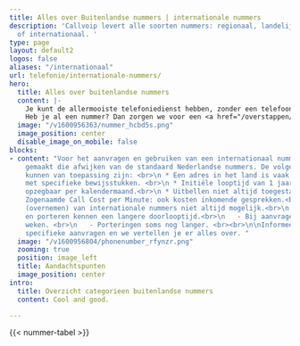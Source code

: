 ```yaml
---
title: Alles over Buitenlandse nummers | internationale nummers
description: 'Callvoip levert alle soorten nummers: regionaal, landelijk, service
  of internationaal. '
type: page
layout: default2
logos: false
aliases: "/internationaal"
url: telefonie/internationale-nummers/
hero:
  title: Alles over buitenlandse nummers
  content: |-
    Je kunt de allermooiste telefoniedienst hebben, zonder een telefoonnummer zal er niks rinkelen. Daarom kunnen we alle soorten nummers regelen, in eigen beheer. Ze kunnen met een druk op de knop actief zijn. En heb je een blok van 10 opeenvolgende nummers nodig? Dan is dat ook zo geregeld!<br><br>
    Heb je al een nummer? Dan zorgen we voor een <a href="/overstappen/">probleemloze overstap</a> met nummerbehoud, zodat je altijd bereikbaar blijft.
  image: "/v1600956363/nummer_hcbd5s.png"
  image_position: center
  disable_image_on_mobile: false
blocks:
- content: "Voor het aanvragen en gebruiken van een internationaal nummer zijn afspraken
    gemaakt die afwijken van de standaard Nederlandse nummers. De volgende bijzonderheden
    kunnen van toepassing zijn: <br>\n * Een adres in het land is vaak vereist. Soms
    met specifieke bewijsstukken. <br>\n * Initiële looptijd van 1 jaar. Daarna vaak
    opzegbaar per kalendermaand.<br>\n * Uitbellen niet altijd toegestaan.<br>\n *
    Zogenaamde Call Cost per Minute: ook kosten inkomende gesprekken.<br>\n * Porteren
    (overnemen) van internationale nummers niet altijd mogelijk.<br>\n * Aanvragen
    en porteren kennen een langere doorlooptijd.<br>\n   - Bij aanvragen tot een aantal
    weken. <br>\n   - Porteringen soms nog langer. <br><br>\n\nInformeer bij ons voor
    specifieke aanvragen en we vertellen je er alles over. "
  image: "/v1600956804/phonenumber_rfynzr.png"
  zooming: true
  position: image_left
  title: Aandachtspunten
  image_position: center
intro:
  title: Overzicht categorieen buitenlandse nummers
  content: Cool and good.

---
```

{{< nummer-tabel >}}